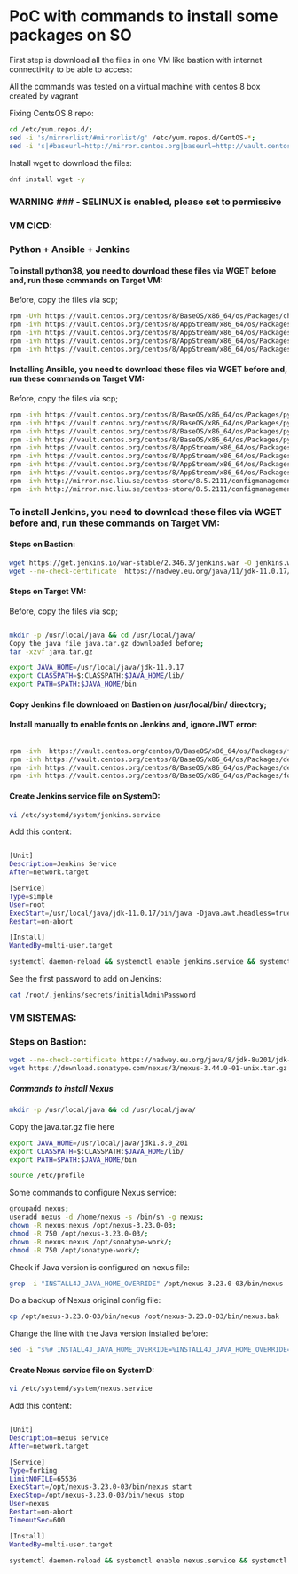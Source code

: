 # PoC with commands to install some packages on SO

First step is download all the files in one VM like bastion with internet connectivity to be able to access:

All the commands was tested on a virtual machine with centos 8 box created by vagrant

Fixing CentsOS 8 repo:

```sh
cd /etc/yum.repos.d/;
sed -i 's/mirrorlist/#mirrorlist/g' /etc/yum.repos.d/CentOS-*;
sed -i 's|#baseurl=http://mirror.centos.org|baseurl=http://vault.centos.org|g' /etc/yum.repos.d/CentOS-*
```

Install wget to download the files:
```sh
dnf install wget -y
```

### WARNING ### - SELINUX is enabled, please set to permissive
### VM CICD:

### Python + Ansible + Jenkins

#### To install python38, you need to download these files via WGET before and, run these commands on Target VM:

Before, copy the files via scp;<br> 

```sh
rpm -Uvh https://vault.centos.org/centos/8/BaseOS/x86_64/os/Packages/chkconfig-1.19.1-1.el8.x86_64.rpm
rpm -ivh https://vault.centos.org/centos/8/AppStream/x86_64/os/Packages/python38-pip-wheel-19.3.1-4.module_el8.5.0+896+eb9e77ba.noarch.rpm
rpm -ivh https://vault.centos.org/centos/8/AppStream/x86_64/os/Packages/python38-setuptools-wheel-41.6.0-5.module_el8.5.0+896+eb9e77ba.noarch.rpm
rpm -ivh https://vault.centos.org/centos/8/AppStream/x86_64/os/Packages/python38-libs-3.8.8-4.module_el8.5.0+896+eb9e77ba.x86_64.rpm
rpm -ivh https://vault.centos.org/centos/8/AppStream/x86_64/os/Packages/python38-3.8.8-4.module_el8.5.0+896+eb9e77ba.x86_64.rpm
```

#### Installing Ansible, you need to download these files via WGET before and, run these commands on Target VM:

Before, copy the files via scp;<br> 

```sh
rpm -ivh https://vault.centos.org/centos/8/BaseOS/x86_64/os/Packages/python3-ply-3.9-9.el8.noarch.rpm
rpm -ivh https://vault.centos.org/centos/8/BaseOS/x86_64/os/Packages/python3-pycparser-2.14-14.el8.noarch.rpm
rpm -ivh https://vault.centos.org/centos/8/BaseOS/x86_64/os/Packages/python3-cffi-1.11.5-5.el8.x86_64.rpm
rpm -ivh https://vault.centos.org/centos/8/BaseOS/x86_64/os/Packages/python3-cryptography-3.2.1-5.el8.x86_64.rpm
rpm -ivh https://vault.centos.org/centos/8/AppStream/x86_64/os/Packages/python3-pytz-2017.2-9.el8.noarch.rpm
rpm -ivh https://vault.centos.org/centos/8/AppStream/x86_64/os/Packages/python3-babel-2.5.1-7.el8.noarch.rpm
rpm -ivh https://vault.centos.org/centos/8/AppStream/x86_64/os/Packages/python3-markupsafe-0.23-19.el8.x86_64.rpm
rpm -ivh https://vault.centos.org/centos/8/AppStream/x86_64/os/Packages/python3-jinja2-2.10.1-3.el8.noarch.rpm
rpm -ivh http://mirror.nsc.liu.se/centos-store/8.5.2111/configmanagement/x86_64/ansible-29/Packages/s/sshpass-1.06-8.el8.x86_64.rpm
rpm -ivh http://mirror.nsc.liu.se/centos-store/8.5.2111/configmanagement/x86_64/ansible-29/Packages/a/ansible-2.9.27-1.el8.noarch.rpm
```

### To install Jenkins, you need to download these files via WGET before and, run these commands on Target VM: 

#### Steps on Bastion:

```sh
wget https://get.jenkins.io/war-stable/2.346.3/jenkins.war -O jenkins.war
wget --no-check-certificate  https://nadwey.eu.org/java/11/jdk-11.0.17/jdk-11.0.17_linux-x64_bin.tar.gz -O java.tar.gz
```
#### Steps on Target VM:

Before, copy the files via scp;<br> 

```sh

mkdir -p /usr/local/java && cd /usr/local/java/
Copy the java file java.tar.gz downloaded before;
tar -xzvf java.tar.gz

export JAVA_HOME=/usr/local/java/jdk-11.0.17
export CLASSPATH=$:CLASSPATH:$JAVA_HOME/lib/
export PATH=$PATH:$JAVA_HOME/bin
```

#### Copy Jenkins file downloaed on Bastion on /usr/local/bin/ directory;

#### Install manually to enable fonts on Jenkins and, ignore JWT error:
```sh

rpm -ivh  https://vault.centos.org/centos/8/BaseOS/x86_64/os/Packages/fontpackages-filesystem-1.44-22.el8.noarch.rpm
rpm -ivh https://vault.centos.org/centos/8/BaseOS/x86_64/os/Packages/dejavu-fonts-common-2.35-7.el8.noarch.rpm
rpm -ivh https://vault.centos.org/centos/8/BaseOS/x86_64/os/Packages/dejavu-sans-fonts-2.35-7.el8.noarch.rpm
rpm -ivh https://vault.centos.org/centos/8/BaseOS/x86_64/os/Packages/fontconfig-2.13.1-4.el8.x86_64.rpm
```

#### Create Jenkins service file on SystemD:

```sh
vi /etc/systemd/system/jenkins.service
```
Add this content:

```sh

[Unit]
Description=Jenkins Service
After=network.target

[Service]
Type=simple
User=root
ExecStart=/usr/local/java/jdk-11.0.17/bin/java -Djava.awt.headless=true -jar /usr/local/bin/jenkins.war
Restart=on-abort

[Install]
WantedBy=multi-user.target

```

```sh
systemctl daemon-reload && systemctl enable jenkins.service && systemctl start jenkins.service
```

See the first password to add on Jenkins:

```sh
cat /root/.jenkins/secrets/initialAdminPassword
```


### VM SISTEMAS:

### Steps on Bastion:

```sh
wget --no-check-certificate https://nadwey.eu.org/java/8/jdk-8u201/jdk-8u201-linux-x64.tar.gz -O java.tar.gz 
wget https://download.sonatype.com/nexus/3/nexus-3.44.0-01-unix.tar.gz
```

##### Commands to install Nexus

```sh
mkdir -p /usr/local/java && cd /usr/local/java/
```
Copy the java.tar.gz file here<br>

```sh
export JAVA_HOME=/usr/local/java/jdk1.8.0_201
export CLASSPATH=$:CLASSPATH:$JAVA_HOME/lib/
export PATH=$PATH:$JAVA_HOME/bin

source /etc/profile

```

Some commands to configure Nexus service:

```sh
groupadd nexus;
useradd nexus -d /home/nexus -s /bin/sh -g nexus;
chown -R nexus:nexus /opt/nexus-3.23.0-03;
chmod -R 750 /opt/nexus-3.23.0-03/;
chown -R nexus:nexus /opt/sonatype-work/;
chmod -R 750 /opt/sonatype-work/;

```
Check if Java version is configured on nexus file:<br>
```sh
grep -i "INSTALL4J_JAVA_HOME_OVERRIDE" /opt/nexus-3.23.0-03/bin/nexus
```
Do a backup of Nexus original config file:<br>

```sh
cp /opt/nexus-3.23.0-03/bin/nexus /opt/nexus-3.23.0-03/bin/nexus.bak
```

Change the line with the Java version installed before:<br>
```sh
sed -i "s%# INSTALL4J_JAVA_HOME_OVERRIDE=%INSTALL4J_JAVA_HOME_OVERRIDE=/usr/local/java/jdk1.8.0_201%g" /opt/nexus-3.23.0-03/bin/nexus
```

#### Create Nexus service file on SystemD:

```sh
vi /etc/systemd/system/nexus.service
```

Add this content:

```sh

[Unit]
Description=nexus service
After=network.target

[Service]
Type=forking
LimitNOFILE=65536
ExecStart=/opt/nexus-3.23.0-03/bin/nexus start
ExecStop=/opt/nexus-3.23.0-03/bin/nexus stop
User=nexus
Restart=on-abort
TimeoutSec=600

[Install]
WantedBy=multi-user.target


```

```sh
systemctl daemon-reload && systemctl enable nexus.service && systemctl start nexus.service
```
